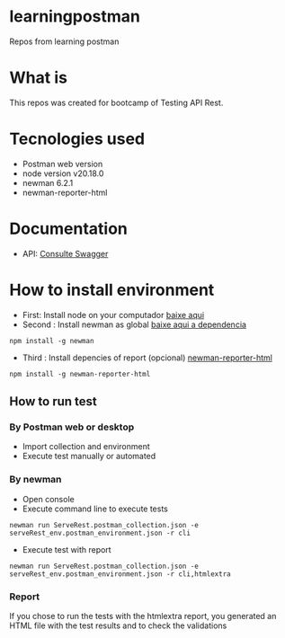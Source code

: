 # learningpostman
Repos from learning postman

# What is 
This repos was created for bootcamp of Testing API Rest.

# Tecnologies used
- Postman  web version
- node version v20.18.0
- newman 6.2.1
- newman-reporter-html
  
# Documentation
- API: [Consulte Swagger](https://serverest.dev/#/)

# How to install environment
- First: Install node on your computador [baixe aqui](https://nodejs.org/en/download)
- Second : Install newman as global [baixe aqui a dependencia](https://www.npmjs.com/package/newman)
```
npm install -g newman
```
- Third : Install depencies of report (opcional) [newman-reporter-html
](https://www.npmjs.com/package/newman-reporter-html)
```
npm install -g newman-reporter-html
```
## How to run test
### By Postman web or desktop
- Import collection and environment
- Execute test manually or automated
### By newman
- Open console 
- Execute command line to execute tests
```
newman run ServeRest.postman_collection.json -e serveRest_env.postman_environment.json -r cli
```
- Execute test with report 
```
newman run ServeRest.postman_collection.json -e serveRest_env.postman_environment.json -r cli,htmlextra
```
### Report
If you chose to run the tests with the htmlextra report, you generated an HTML file with the test results and to check the validations

